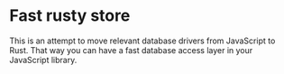 # Fast rusty store

This is an attempt to move relevant database drivers from JavaScript to Rust. That way you can have a fast database access layer in your JavaScript library.